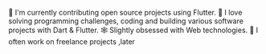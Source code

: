 🔭 I'm currently contributing open source projects using Flutter.
💭 I love solving programming challenges, coding and building various software projects with Dart & Flutter.
🕸 Slightly obsessed with Web technologies.
📮 I often work on freelance projects ,later

<!---
Santos-mm/Santos-mm is a ✨ special ✨ repository because its `README.md` (this file) appears on your GitHub profile.
You can click the Preview link to take a look at your changes.
--->
